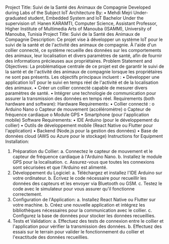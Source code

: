 Project Title: Suivi de la Santé des 
Animaux de Compagnie
Developed during Labs of the Subject IoT Architecture
By:
• Mehdi Mejri
Under-graduated student, Embedded System and IoT Bachelor
Under the supervision of: Hanen KARAMTI,
Computer Science, Assistant Professor,
Higher Institute of Multimedia Arts of Manouba (ISAMM),
University of Manouba, Tunisia
Project Title:
Suivi de la Santé des Animaux de Compagnie
Description:
Ce projet vise à développer un système IoT pour le suivi de la santé et de 
l'activité des animaux de compagnie. À l'aide d'un collier connecté, ce 
système recueille des données sur les comportements des animaux, leur 
localisation et divers paramètres de santé, afin de fournir des informations 
précieuses aux propriétaires.
Problem Statement and Objectives:
La problématique centrale de ce projet est de garantir le suivi de la santé et 
de l'activité des animaux de compagnie lorsque les propriétaires ne sont pas 
présents. Les objectifs principaux incluent :
• Développer une application IoT pour le suivi en temps réel de l'activité 
et de la localisation des animaux.
• Créer un collier connecté capable de mesurer divers paramètres de 
santé.
• Intégrer une technologie de communication pour assurer la 
transmission des données en temps réel.
Requirements (both hardware and software):
Hardware Requirements:
• Collier connecté :
o Arduino Nano
o Capteur de mouvement (accéléromètre)
o Capteur de fréquence cardiaque
o Module GPS
• Smartphone (pour l'application mobile)
Software Requirements:
• IDE Arduino (pour le développement du collier)
• Outils de développement mobile (React Native ou Flutter pour 
l'application)
• Backend (Node.js pour la gestion des données)
• Base de données cloud (AWS ou Azure pour le stockage)
Instructions for Equipment Installation:
1. Préparation du Collier:
a. Connectez le capteur de mouvement et le capteur de fréquence 
cardiaque à l'Arduino Nano.
b. Installez le module GPS pour la localisation.
c. Assurez-vous que toutes les connexions sont sécurisées et que 
l'Arduino est alimenté.
2. Développement du Logiciel:
a. Téléchargez et installez l'IDE Arduino sur votre ordinateur.
b. Écrivez le code nécessaire pour recueillir les données des 
capteurs et les envoyer via Bluetooth ou GSM.
c. Testez le code avec le simulateur pour vous assurer qu'il 
fonctionne correctement.
3. Configuration de l'Application:
a. Installez React Native ou Flutter sur votre machine.
b. Créez une nouvelle application et intégrez les bibliothèques 
nécessaires pour la communication avec le collier.
c. Configurez la base de données pour stocker les données 
recueillies.
4. Tests et Validation:
a. Effectuez des tests de connexion entre le collier et l'application 
pour vérifier la transmission des données.
b. Effectuez des essais sur le terrain pour valider le fonctionnement 
du collier et l'exactitude des données recueillies.
